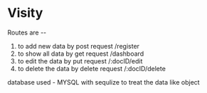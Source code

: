﻿# Visity
Routes are -- 
1. to add new data by post request /register
2. to show all data by get request /dashboard
3. to edit the data by put request /:docID/edit
4. to delete the data by delete request /:docID/delete 

database used - MYSQL with sequlize to treat the data like object
